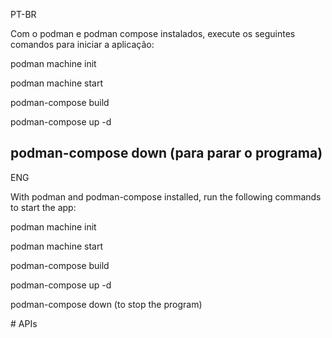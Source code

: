 PT-BR

Com o podman e podman compose instalados, execute os seguintes comandos para iniciar a aplicação:

podman machine init

podman machine start

podman-compose build

podman-compose up -d

podman-compose down (para parar o programa)
------------------------------------------------------------------------

ENG

With podman and podman-compose installed, run the following commands to start the app:

podman machine init

podman machine start

podman-compose build

podman-compose up -d

podman-compose down (to stop the program)


#   A P I s  
 